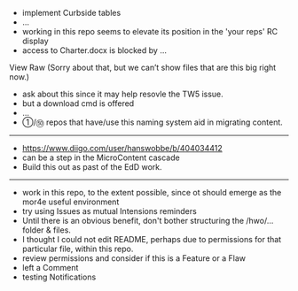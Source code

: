 * implement Curbside tables
* ...
* working in this repo seems to elevate its position in the 'your reps' RC display
* access to Charter.docx is blocked by ...

View Raw
(Sorry about that, but we can’t show files that are this big right now.)

* ask about this since it may help resovle the TW5 issue.
* but a download cmd is offered
* ...
* ①/㊿ repos that have/use this naming system aid in migrating content.

<hr>

* https://www.diigo.com/user/hanswobbe/b/404034412
* can be a step in the MicroContent cascade
* Build this out as past of the EdD work.

<hr>

* work in this repo, to the extent possible, since ot should emerge as the mor4e useful environment
* try using Issues as mutual Intensions reminders
* Until there is an obvious benefit, don't bother structuring the /hwo/... folder & files.
* I thought I could not edit README, perhaps due to permissions for that particular file, within this repo.
* review permissions and consider if this is a Feature or a Flaw 
* left a Comment
* testing Notifications
